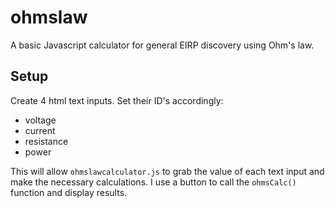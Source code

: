 # ohmslaw
A basic Javascript calculator for general EIRP discovery using Ohm's law.

## Setup
Create 4 html text inputs. Set their ID's accordingly:
* voltage
* current
* resistance
* power

This will allow `ohmslawcalculator.js` to grab the value of each text input and make the necessary calculations. I use a button to call the `ohmsCalc()` function and display results.
